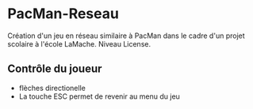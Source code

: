 # PacMan-Reseau

Création d'un jeu en réseau similaire à PacMan dans le cadre d'un 
projet scolaire à l'école LaMache. Niveau License.

## Contrôle du joueur

- flèches directionelle
- La touche ESC permet de revenir au menu du jeu

